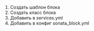 1. Создать шаблон блока
2. Создать класс блока
3. Добавить в services.yml
4. Добавить в конфиг sonata_block.yml
